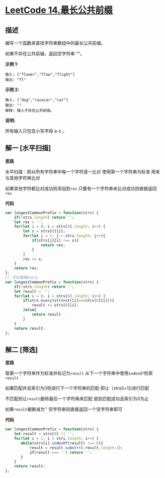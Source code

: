 # [LeetCode 14.最长公共前缀](https://leetcode-cn.com/problems/longest-common-prefix)
## 描述

编写一个函数来查找字符串数组中的最长公共前缀。

如果不存在公共前缀，返回空字符串 ""。

**示例 1:**
```
输入: ["flower","flow","flight"]
输出: "fl"
```
**示例 2:**
```
输入: ["dog","racecar","car"]
输出: ""
解释: 输入不存在公共前缀。
```
**说明:**

所有输入只包含小写字母 a-z 。


## 解一 [水平扫描]
**思路**

水平扫描：即从所有字符串中每一个字符逐一比对
使用第一个字符串为标准 用来与其他字符串比对

如果其他字符都比对成功则添加到`res` 只要有一个字符串未比对成功则直接返回`res`

**代码**
```Javascript 
var longestCommonPrefix = function(strs) {
    if(!strs.length) return '';
    let res = '';
    for(let i = 0; i < strs[0].length; i++) {
        let s = strs[0][i];
        for(let j = 1; j < strs.length; j++){
            if(strs[j][i] !== s){
                return res;
            }
        }
        res += s;
    }
    return res;
};
// 可以借用every
var longestCommonPrefix = function(strs) {
    if(!strs.length) return '';
    let result = '';
    for(let i = 0; i < strs[0].length; i++) {
        if(strs.every(str=>str[i]===strs[0][i])){
            result += strs[0][i];
        }else{
            return result
        }
    }
    return result;
};
```

## 解二 [筛选]
**思路**

取第一个字符串作为标准并标记为`result` 从下一个字符串中使用`indexOf`检索 `result`

如果匹配并且索引为0则进行下一个字符串的匹配 即让（strs[i+1])进行匹配

不匹配则让`result`删除最后一个字符再来匹配 直到匹配成功且索引为0为止 

如果`result`被删减为'' 空字符串则直接返回一个空字符串即可

**代码**
```Javascript 
var longestCommonPrefix = function(strs) {
    let result = strs[0] || '';
    for(let i = 1; i < strs.length; i++) {
       while(strs[i].indexOf(result) !== 0){
           result = result.substr(0,result.length-1);
           if(result === '') return '';
       }
    }
    return result;
};
```
